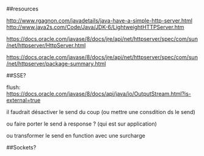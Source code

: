 

##resources

http://www.rgagnon.com/javadetails/java-have-a-simple-http-server.html
http://www.java2s.com/Code/Java/JDK-6/LightweightHTTPServer.htm

https://docs.oracle.com/javase/8/docs/jre/api/net/httpserver/spec/com/sun/net/httpserver/HttpServer.html

https://docs.oracle.com/javase/8/docs/jre/api/net/httpserver/spec/com/sun/net/httpserver/package-summary.html


##SSE?

flush: 
https://docs.oracle.com/javase/8/docs/api/java/io/OutputStream.html?is-external=true

il faudrait désactiver le send du coup (ou mettre une consdition ds le send)

ou faire porter le send à response ? (qui est sur application)

ou transformer le send en function avec une surcharge


##Sockets?